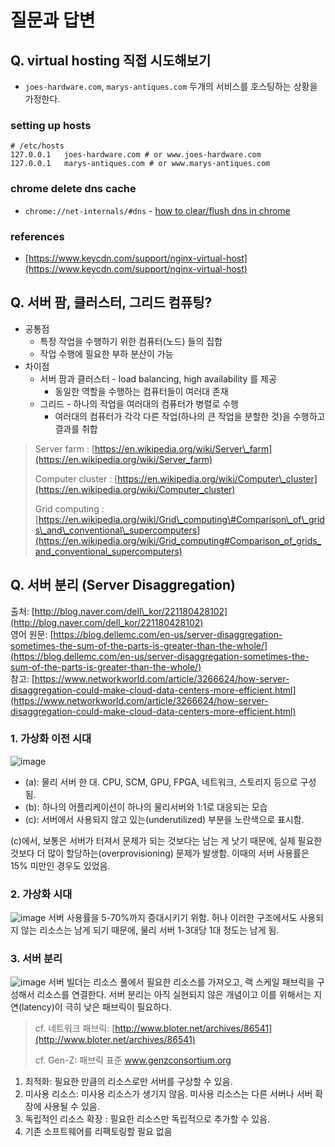 # 질문과 답변

## Q. virtual hosting 직접 시도해보기

* `joes-hardware.com`, `marys-antiques.com` 두개의 서비스를 호스팅하는 상황을 가정한다.

### setting up hosts

```text
# /etc/hosts
127.0.0.1   joes-hardware.com # or www.joes-hardware.com
127.0.0.1   marys-antiques.com # or www.marys-antiques.com
```

### chrome delete dns cache

* `chrome://net-internals/#dns` - [how to clear/flush dns in chrome](https://superuser.com/questions/203674/how-to-clear-flush-the-dns-cache-in-google-chrome)

### references

* [https://www.keycdn.com/support/nginx-virtual-host](https://www.keycdn.com/support/nginx-virtual-host)

## Q. 서버 팜, 클러스터, 그리드 컴퓨팅?

* 공통점
  * 특정 작업을 수행하기 위한 컴퓨터\(노드\) 들의 집합
  * 작업 수행에 필요한 부하 분산이 가능
* 차이점
  * 서버 팜과 클러스터 - load balancing, high availability 를 제공
    * 동일한 역할을 수행하는 컴퓨터들이 여러대 존재
  * 그리드 - 하나의 작업을 여러대의 컴퓨터가 병렬로 수행
    * 여러대의 컴퓨터가 각각 다른 작업\(하나의 큰 작업을 분할한 것\)을 수행하고 결과를 취합

> Server farm : [https://en.wikipedia.org/wiki/Server\_farm](https://en.wikipedia.org/wiki/Server_farm)
>
> Computer cluster : [https://en.wikipedia.org/wiki/Computer\_cluster](https://en.wikipedia.org/wiki/Computer_cluster)
>
> Grid computing : [https://en.wikipedia.org/wiki/Grid\_computing\#Comparison\_of\_grids\_and\_conventional\_supercomputers](https://en.wikipedia.org/wiki/Grid_computing#Comparison_of_grids_and_conventional_supercomputers)

## Q. 서버 분리 \(Server Disaggregation\)

출처: [http://blog.naver.com/dell\_kor/221180428102](http://blog.naver.com/dell_kor/221180428102)  
영어 원문: [https://blog.dellemc.com/en-us/server-disaggregation-sometimes-the-sum-of-the-parts-is-greater-than-the-whole/](https://blog.dellemc.com/en-us/server-disaggregation-sometimes-the-sum-of-the-parts-is-greater-than-the-whole/)  
참고: [https://www.networkworld.com/article/3266624/how-server-disaggregation-could-make-cloud-data-centers-more-efficient.html](https://www.networkworld.com/article/3266624/how-server-disaggregation-could-make-cloud-data-centers-more-efficient.html)

### 1. 가상화 이전 시대

![image](https://user-images.githubusercontent.com/22112344/76206013-a8572800-623e-11ea-9cbb-c0de4dff0022.png)

* \(a\): 물리 서버 한 대. CPU, SCM, GPU, FPGA, 네트워크, 스토리지 등으로 구성됨.
* \(b\): 하나의 어플리케이션이 하나의 물리서버와 1:1로 대응되는 모습
* \(c\): 서버에서 사용되지 않고 있는\(underutilized\) 부분을 노란색으로 표시함. 

\(c\)에서, 보통은 서버가 터져서 문제가 되는 것보다는 남는 게 낫기 때문에, 실제 필요한 것보다 더 많이 할당하는\(overprovisioning\) 문제가 발생함. 이때의 서버 사용률은 15% 미만인 경우도 있었음.

### 2. 가상화 시대

![image](https://user-images.githubusercontent.com/22112344/76206404-4ba83d00-623f-11ea-949f-1c77a5019709.png) 서버 사용률을 5-70%까지 증대시키기 위함. 허나 이러한 구조에서도 사용되지 않는 리소스는 남게 되기 때문에, 물리 서버 1-3대당 1대 정도는 남게 됨.

### 3. 서버 분리

![image](https://user-images.githubusercontent.com/22112344/76206500-7abeae80-623f-11ea-8230-61756e82c597.png) 서버 빌더는 리소스 풀에서 필요한 리소스를 가져오고, 랙 스케일 패브릭을 구성해서 리소스를 연결한다. 서버 분리는 아직 실현되지 않은 개념이고 이를 위해서는 지연\(latency\)이 극히 낮은 패브릭이 필요하다.

> cf. 네트워크 패브릭: [http://www.bloter.net/archives/86541](http://www.bloter.net/archives/86541)
>
> cf. Gen-Z: 패브릭 표준 www.genzconsortium.org

1. 최적화: 필요한 만큼의 리소스로만 서버를 구상할 수 있음.
2. 미사용 리소스: 미사용 리소스가 생기지 않음. 미사용 리소스는 다른 서버나 서버 확장에 사용될 수 있음.
3. 독립적인 리소스 확장 : 필요한 리소스만 독립적으로 추가할 수 있음.
4. 기존 소프트웨어를 리팩토링할 필요 없음

